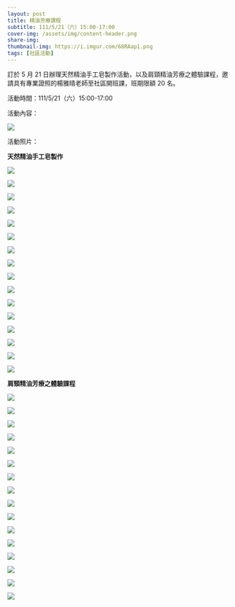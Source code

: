 ```yaml
---
layout: post
title: 精油芳療課程
subtitle: 111/5/21（六）15:00-17:00
cover-img: /assets/img/content-header.png
share-img: 
thumbnail-img: https://i.imgur.com/68RAap1.png
tags: [社區活動]
---
```


訂於 5 月 21 日辦理天然精油手工皂製作活動，以及肩頸精油芳療之體驗課程，邀請具有專業證照的楊雅晴老師至社區開班課，班期限額 20 名。

活動時間：111/5/21（六）15:00-17:00

活動內容：

![](https://i.imgur.com/68RAap1.png)

活動照片：

**天然精油手工皂製作**

![](https://i.imgur.com/bCEQe3d.jpg)

![](https://i.imgur.com/MDq30uW.jpg)

![](https://i.imgur.com/UMAfJbv.jpg)

![](https://i.imgur.com/9uY6tMF.jpg)

![](https://i.imgur.com/gZN9FbT.jpg)

![](https://i.imgur.com/d1UEqSW.jpg)

![](https://i.imgur.com/yMBgSdY.jpg)

![](https://i.imgur.com/18ydO7W.jpg)

![](https://i.imgur.com/U3SHy2W.jpg)

![](https://i.imgur.com/Gik0x7j.jpg)

![](https://i.imgur.com/VMWB5CR.jpg)

![](https://i.imgur.com/I6pGtyo.jpg)

![](https://i.imgur.com/SXhvhYR.jpg)

![](https://i.imgur.com/59ADvKJ.jpg)

![](https://i.imgur.com/i9WfJbC.jpg)

![](https://i.imgur.com/z2HulRx.jpg)

**肩頸精油芳療之體驗課程**

![](https://i.imgur.com/2UkuIIV.jpg)

![](https://i.imgur.com/YySRQzB.jpg)

![](https://i.imgur.com/xUj0QeT.jpg)

![](https://i.imgur.com/L0SpEXi.jpg)

![](https://i.imgur.com/7juWIUN.jpg)

![](https://i.imgur.com/vV2gVUH.jpg)

![](https://i.imgur.com/4LWKGqF.jpg)

![](https://i.imgur.com/iWEIkGd.jpg)

![](https://i.imgur.com/CIcZpUB.jpg)

![](https://i.imgur.com/ADEmgE0.jpg)

![](https://i.imgur.com/F1IcCHs.jpg)

![](https://i.imgur.com/nak9s2D.jpg)

![](https://i.imgur.com/NaNudIR.jpg)

![](https://i.imgur.com/l6fNxbp.jpg)

![](https://i.imgur.com/LNOMx55.jpg)

![](https://i.imgur.com/0fUvrmr.jpg)